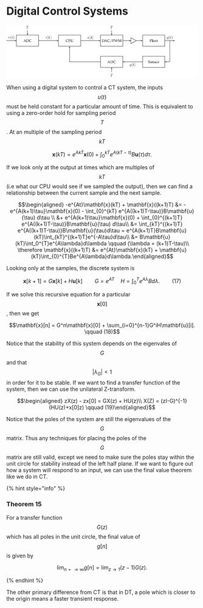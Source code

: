# Digital Control Systems

![Figure 13: Digital Control System](.gitbook/assets/7d6516d032a47dac031adf41bcb7d9095f8db6ae.png)

When using a digital system to control a CT system, the inputs $$u(t)$$
must be held constant for a particular amount of time. This is
equivalent to using a zero-order hold for sampling period $$T$$. At an
multiple of the sampling period $$kT$$

$$\mathbf{x}(kT) = e^{AkT}\mathbf{x}(0) + \int_{0}^{kT}e^{A(kT-\tau)}B\mathbf{u}(\tau)d\tau.$$

If we look only at the output at times which are multiples of $$kT$$
(i.e what our CPU would see if we sampled the output), then we can find
a relationship between the current sample and the next sample.

$$\begin{aligned}   -e^{At}\mathbf{x}(kT) + \mathbf{x}((k+1)T) &= -e^{A(k+1)\tau}\mathbf{x}(0) - \int_{0}^{kT} e^{A((k+1)T-\tau)}B\mathbf{u}(\tau) d\tau \\   &+ e^{A(k+1)\tau}\mathbf{x}(0) + \int_{0}^{(k+1)T} e^{A((k+1)T-\tau)}B\mathbf{u}(\tau) d\tau\\   &= \int_{kT}^{(k+1)T} e^{A((k+1)T-\tau)}B\mathbf{u}(\tau)d\tau = e^{A(k+1)T}B\mathbf{u}(kT)\int_{kT}^{(k+1)T}e^{-A\tau}d\tau\\   &= B\mathbf{u}(kT)\int_0^{T}e^{A\lambda}d\lambda \qquad (\lambda = (k+1)T-\tau)\\   \therefore \mathbf{x}((k+1)T) &= e^{At}\mathbf{x}(kT) + \mathbf{u}(kT)\int_{0}^{T}Be^{A\lambda}d\lambda.\end{aligned}$$

Looking only at the samples, the discrete system is

$$\mathbf{x}[k+1] = G\mathbf{x}[k]+H\mathbf{u}[k] \qquad G = e^{AT} \quad H = \int_0^Te^{A\lambda}Bd\lambda.   \qquad (17)$$

If we solve this recursive equation for a particular $$\mathbf{x}[0]$$,
then we get

$$\mathbf{x}[n] = G^n\mathbf{x}[0] + \sum_{i=0}^{n-1}G^iH\mathbf{u}[i].   \qquad (18)$$

Notice that the stability of this system depends on the eigenvales of
$$G$$ and that $$|\lambda_G|<1$$ in order for it to be stable. If we
want to find a transfer function of the system, then we can use the
unilateral Z-transform.

$$\begin{aligned}   zX(z) - zx[0] = GX(z) + HU(z)\\   X(Z) = (zI-G)^{-1}(HU(z)+x[0]z)   \qquad (19)\end{aligned}$$

Notice that the poles of the system are still the eigenvalues of the
$$G$$ matrix. Thus any techniques for placing the poles of the $$G$$
matrix are still valid, except we need to make sure the poles stay
within the unit circle for stability instead of the left half plane. If
we want to figure out how a system will respond to an input, we can use
the final value theorem like we do in CT.

{% hint style=\"info\" %}

### Theorem 15

  For a transfer function $$G(z)$$ which has all poles in the unit circle, the final value of $$g[n]$$ is given by
  

$$     \lim_{n=\to\infty}g[n] = \lim_{z\to1}(z-1)G(z).   $$


  

{% endhint %}

The other primary difference from CT is that in DT, a pole which is
closer to the origin means a faster transient response.

